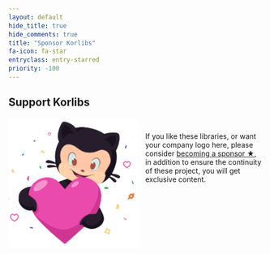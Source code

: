 ```yaml
---
layout: default
hide_title: true
hide_comments: true
title: "Sponsor Korlibs"
fa-icon: fa-star 
entryclass: entry-starred
priority: -100
---
```


## Support Korlibs

<img src="/i/github_sponsors_big_box_small.png" style="float: left;margin-right: 1em;" />

<p style="padding-top: 2em;">
If you like these libraries, or want your company logo here, please consider <a href="https://github.com/sponsors/soywiz">becoming&nbsp;a&nbsp;sponsor&nbsp;★</a>,
in addition to ensure the continuity of these project, you will get exclusive content.
</p> 

<div style="clear:both;"></div>

<p align="center" markdown="1">
<https://github.com/sponsors/soywiz>
</p>
